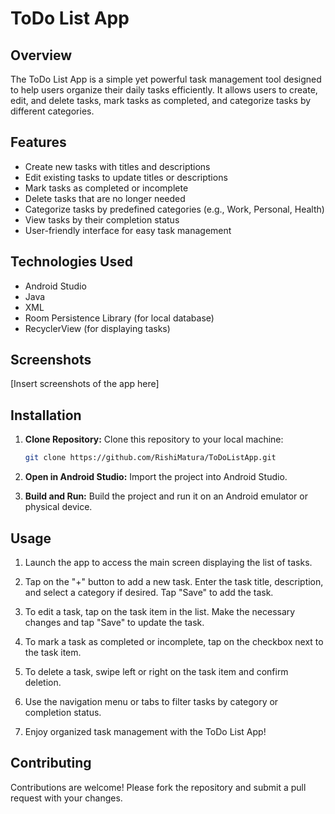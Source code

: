 # ToDo List App

## Overview

The ToDo List App is a simple yet powerful task management tool designed to help users organize their daily tasks efficiently. It allows users to create, edit, and delete tasks, mark tasks as completed, and categorize tasks by different categories.

## Features

- Create new tasks with titles and descriptions
- Edit existing tasks to update titles or descriptions
- Mark tasks as completed or incomplete
- Delete tasks that are no longer needed
- Categorize tasks by predefined categories (e.g., Work, Personal, Health)
- View tasks by their completion status
- User-friendly interface for easy task management

## Technologies Used

- Android Studio
- Java
- XML
- Room Persistence Library (for local database)
- RecyclerView (for displaying tasks)

## Screenshots

[Insert screenshots of the app here]

## Installation

1. **Clone Repository:** Clone this repository to your local machine:
   ```sh
   git clone https://github.com/RishiMatura/ToDoListApp.git
2. **Open in Android Studio:** Import the project into Android Studio.

3. **Build and Run:** Build the project and run it on an Android emulator or physical device.

## Usage

1. Launch the app to access the main screen displaying the list of tasks.

2. Tap on the "+" button to add a new task. Enter the task title, description, and select a category if desired. Tap "Save" to add the task.

3. To edit a task, tap on the task item in the list. Make the necessary changes and tap "Save" to update the task.

4. To mark a task as completed or incomplete, tap on the checkbox next to the task item.

5. To delete a task, swipe left or right on the task item and confirm deletion.

6. Use the navigation menu or tabs to filter tasks by category or completion status.

7. Enjoy organized task management with the ToDo List App!

## Contributing

Contributions are welcome! Please fork the repository and submit a pull request with your changes.


